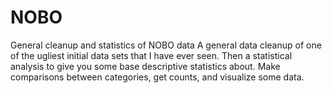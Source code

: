 # NOBO
General cleanup and statistics of NOBO data
A general data cleanup of one of the ugliest initial data sets that I have ever seen. Then a statistical analysis to give you some base descriptive statistics about. Make comparisons between categories, get counts, and visualize some data. 
